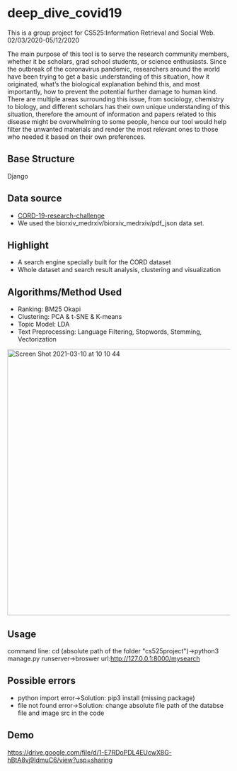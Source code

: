 # deep_dive_covid19

This is a group project for CS525:Information Retrieval and Social Web. 02/03/2020-05/12/2020

The main purpose of this tool is to serve the research community members, whether it be scholars, grad school students, or science enthusiasts. Since the outbreak of the coronavirus pandemic, researchers around the world have been trying to get a basic understanding of this situation, how it originated, what’s the biological explanation behind this, and most importantly, how to prevent the potential further damage to human kind. There are multiple areas surrounding this issue, from sociology, chemistry to biology, and different scholars has their own unique understanding of this situation, therefore the amount of information and papers related to this disease might be overwhelming to some people, hence our tool would help filter the unwanted materials and render the most relevant ones to those who needed it based on their own preferences.

## Base Structure
Django

## Data source
* [CORD-19-research-challenge](https://www.kaggle.com/allen-institute-for-ai/CORD-19-research-challenge)
* We used the biorxiv_medrxiv/biorxiv_medrxiv/pdf_json data set.

## Highlight
* A search engine specially built for the CORD dataset
* Whole dataset and search result analysis, clustering and visualization 

## Algorithms/Method Used
* Ranking: BM25 Okapi
* Clustering: PCA & t-SNE & K-means
* Topic Model: LDA
* Text Preprocessing: Language Filtering, Stopwords, Stemming, Vectorization
 <img width="601" alt="Screen Shot 2021-03-10 at 10 10 44" src="https://user-images.githubusercontent.com/63271980/110650645-bb217700-8188-11eb-9563-fd2cdf2b10f9.png">

## Usage
command line: cd (absolute path of the folder "cs525project")->python3 manage.py runserver->broswer url:http://127.0.0.1:8000/mysearch

## Possible errors
* python import error->Solution: pip3 install (missing package)
* file not found error->Solution: change absolute file path of the databse file and image src in the code

## Demo
https://drive.google.com/file/d/1-E7RDoPDL4EUcwX8G-hBtA8vj9IdmuC6/view?usp=sharing

